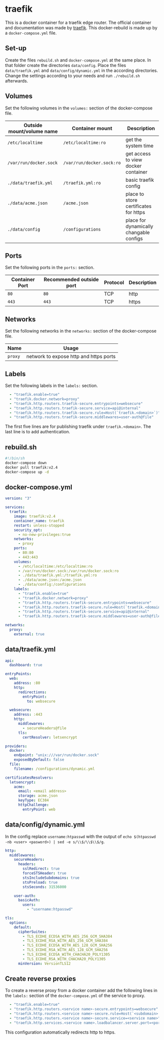 # traefik

This is a docker container for a traefik edge router.
The official container and documentation was made by
[traefik](https://hub.docker.com/_/traefik).
This docker-rebuild is made up by a `docker-compose.yml` file.

## Set-up

Create the files `rebuild.sh` and `docker-compose.yml` at the same place.
In that folder create the directories `data/config`.
Place the files `data/traefik.yml` and `data/config/dynamic.yml` in the
according directories.
Change the settings according to your needs and run `./rebuild.sh` afterwards.

## Volumes

Set the following volumes in the `volumes:` section of the docker-compose file.

| Outside mount/volume name | Container mount           | Description                             |
| ------------------------- | ------------------------- | --------------------------------------- |
| `/etc/localtime`          | `/etc/localtime:ro`       | get the system time                     |
| `/var/run/docker.sock`    | `/var/run/docker.sock:ro` | get access to view docker container     |
| `./data/traefik.yml`      | `/traefik.yml:ro`         | basic traefik config                    |
| `./data/acme.json`        | `/acme.json`              | place to store certificates for https   |
| `./data/config`           | `/configurations`         | place for dynamically changable configs |

## Ports

Set the following ports in the `ports:` section.

| Container Port | Recommended outside port | Protocol | Description |
| -------------- | ------------------------ | -------- | ----------- |
| `80`           | `80`                     | TCP      | http        |
| `443`          | `443`                    | TCP      | https       |

## Networks

Set the following networks in the `networks:` section of the docker-compose file.

| Name    | Usage                                  |
| ------- | -------------------------------------- |
| `proxy` | network to expose http and https ports |

## Labels

Set the following labels in the `labels:` section.

```yml
  - "traefik.enable=true"
  - "traefik.docker.network=proxy"
  - "traefik.http.routers.traefik-secure.entrypoints=websecure"
  - "traefik.http.routers.traefik-secure.service=api@internal"
  - "traefik.http.routers.traefik-secure.rule=Host(`traefik.<domain>`)"
  - "traefik.http.routers.traefik-secure.middlewares=user-auth@file"
```

The first five lines are for publishing traefik under `traefik.<domain>`.
The last line is to add authentication.

## rebuild.sh

```sh
#!/bin/sh
docker-compose down
docker pull traefik:v2.4
docker-compose up -d
```

## docker-compose.yml

```yml
version: "3"

services:
  traefik:
    image: traefik:v2.4
    container_name: traefik
    restart: unless-stopped
    security_opt:
      - no-new-privileges:true
    networks:
      - proxy
    ports:
      - 80:80
      - 443:443
    volumes:
      - /etc/localtime:/etc/localtime:ro
      - /var/run/docker.sock:/var/run/docker.sock:ro
      - ./data/traefik.yml:/traefik.yml:ro
      - ./data/acme.json:/acme.json
      - ./data/config:/configurations
    labels:
      - "traefik.enable=true"
      - "traefik.docker.network=proxy"
      - "traefik.http.routers.traefik-secure.entrypoints=websecure"
      - "traefik.http.routers.traefik-secure.rule=Host(`traefik.<domain>`)"
      - "traefik.http.routers.traefik-secure.service=api@internal"
      - "traefik.http.routers.traefik-secure.middlewares=user-auth@file"

networks:
  proxy:
    external: true

```

## data/traefik.yml

```yml
api:
  dashboard: true

entryPoints:
  web:
    address: :80
    http:
      redirections:
        entryPoint:
          to: websecure

  websecure:
    address: :443
    http:
      middlewares:
        - secureHeaders@file
      tls:
        certResolver: letsencrypt

providers:
  docker:
    endpoint: "unix:///var/run/docker.sock"
    exposedByDefault: false
  file:
    filename: /configurations/dynamic.yml

certificatesResolvers:
  letsencrypt:
    acme:
      email: <email address>
      storage: acme.json
      keyType: EC384
      httpChallenge:
        entryPoint: web
```

## data/config/dynamic.yml

In the config replace `username:htpasswd` with the output of
`echo $(htpasswd -nb <user> <pasword>) | sed -e s/\\$/\\$\\$/g`.

```yml
http:
  middlewares:
    secureHeaders:
      headers:
        sslRedirect: true
        forceSTSHeader: true
        stsIncludeSubdomains: true
        stsPreload: true
        stsSeconds: 31536000

    user-auth:
      basicAuth:
        users:
          - "username:htpasswd"

tls:
  options:
    default:
      cipherSuites:
        - TLS_ECDHE_ECDSA_WITH_AES_256_GCM_SHA384
        - TLS_ECDHE_RSA_WITH_AES_256_GCM_SHA384
        - TLS_ECDHE_ECDSA_WITH_AES_128_GCM_SHA256
        - TLS_ECDHE_RSA_WITH_AES_128_GCM_SHA256
        - TLS_ECDHE_ECDSA_WITH_CHACHA20_POLY1305
        - TLS_ECDHE_RSA_WITH_CHACHA20_POLY1305
      minVersion: VersionTLS12
```

## Create reverse proxies

To create a reverse proxy from a docker container add the following lines in the
`labels:` section of the `docker-compose.yml` of the service to proxy.

```yml
  - "traefik.enable=true"
  - "traefik.http.routers.<service name>-secure.entrypoints=websecure"
  - "traefik.http.routers.<service name>-secure.rule=Host(`<subdomain>.<domain>`)"
  - "traefik.http.routers.<service name>-secure.service=<service name>"
  - "traefik.http.services.<service name>.loadbalancer.server.port=<port>"
```

This configuration automatically redirects http to https.
